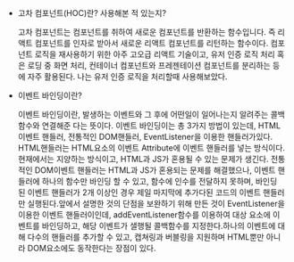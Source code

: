 - 고차 컴포넌트(HOC)란? 사용해본 적 있는지?

  고차 컴포넌트는 컴포넌트를 취하여 새로운 컴포넌트를 반환하는 함수입니다. 즉 리액트 컴포넌트를 인자로 받아서 새로운 리액트 컴포넌트를 리턴하는 함수이다. 컴포넌트 로직을 재사용하기 위한 아주 고오급 리액트 기술이고, 유저 인증 로직 처리 혹은 로딩 중 화면 처리, 컨테이너 컴포넌트와 프레젠테이션 컴포넌트를 분리하는 등에 자주 활용된다. 나는 유저 인증 로직을 처리할때 사용해보았다.

- 이벤트 바인딩이란?

  이벤트 바인딩이란, 발생하는 이벤트와 그 후에 어떤일이 일어나는지 알려주는 콜백함수와 연결해준 다는 뜻이다. 이벤트 바인딩이는 총 3가지 방법이 있는데, HTML이벤트 핸들러, 전통적인 DOM핸들러, EventListener을 이용한 핸들러가있다. HTML핸들러는 HTML요소의 이벤트 Attribute에 이벤트 핸들러를 넣는 방식이다. 현재에서는 지양하는 방식이고, HTML과 JS가 혼용될 수 있는 문제가 생긴다. 전통적인 DOM이벤트 핸들러는 HTML과 JS가 혼용되는 문제를 해결했으나, 이벤트 핸들러에 하나의 함수만 바인딩 할 수 있고, 함수에 인수를 전달하지 못하며, 바인딩 된 이벤트 핸들러가 2개 이상인 경우 제일 마지막에 추가다된 코드의 이벤트 핸들러만 실행된다.앞에서 설명한 것의 단점을 보완하기 위해 만든 것이 EventListener을 이용한 이벤트 핸들러이인데, addEventListener함수를 이용하여 대상 요소에 이벤트를 바인딩하고, 해당 이벤트가 샐행될 콜백함수를 지정한다.하나의 이벤트에 대해 다수의 핸들러를 추가할 수 있고, 캡쳐링과 버블링을 지원하며 HTML뿐만 아니라 DOM요소에도 동작한다는 장점이 있다.
